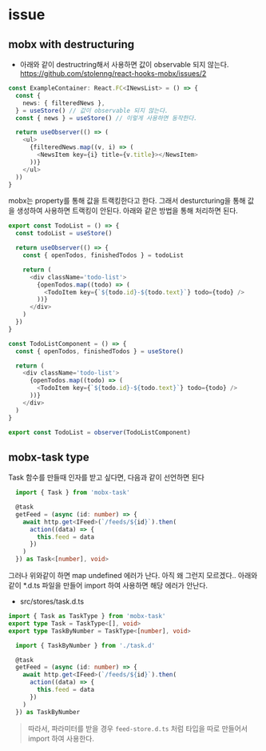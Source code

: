 # issue

## mobx with destructuring

- 아래와 같이 destructring해서 사용하면 값이 observable 되지 않는다.
  https://github.com/stolenng/react-hooks-mobx/issues/2

```typescript
const ExampleContainer: React.FC<INewsList> = () => {
  const {
    news: { filteredNews },
  } = useStore() // 값이 observable 되지 않는다.
  const { news } = useStore() // 이렇게 사용하면 동작한다.

  return useObserver(() => (
    <ul>
      {filteredNews.map((v, i) => (
        <NewsItem key={i} title={v.title}></NewsItem>
      ))}
    </ul>
  ))
}
```

mobx는 property를 통해 값을 트랙킹한다고 한다. 그래서 desturcturing을 통해 값을 생성하여 사용하면 트랙킹이 안된다. 아래와 같은 방법을 통해 처리하면 된다.

```typescript
export const TodoList = () => {
  const todoList = useStore()

  return useObserver(() => {
    const { openTodos, finishedTodos } = todoList

    return (
      <div className='todo-list'>
        {openTodos.map((todo) => (
          <TodoItem key={`${todo.id}-${todo.text}`} todo={todo} />
        ))}
      </div>
    )
  })
}
```

```typescript
const TodoListComponent = () => {
  const { openTodos, finishedTodos } = useStore()

  return (
    <div className='todo-list'>
      {openTodos.map((todo) => (
        <TodoItem key={`${todo.id}-${todo.text}`} todo={todo} />
      ))}
    </div>
  )
}

export const TodoList = observer(TodoListComponent)
```

## mobx-task type

Task 함수를 만들때 인자를 받고 싶다면, 다음과 같이 선언하면 된다

```typescript
  import { Task } from 'mobx-task'

  @task
  getFeed = (async (id: number) => {
    await http.get<IFeed>(`/feeds/${id}`).then(
      action((data) => {
        this.feed = data
      })
    )
  }) as Task<[number], void>
```

그러나 위와같이 하면 map undefined 에러가 난다. 아직 왜 그런지 모르겠다..
아래와 같이 \*.d.ts 파일을 만들어 import 하여 사용하면 해당 에러가 안난다.

- src/stores/task.d.ts

```typescript
import { Task as TaskType } from 'mobx-task'
export type Task = TaskType<[], void>
export type TaskByNumber = TaskType<[number], void>
```

```typescript
  import { TaskByNumber } from './task.d'

  @task
  getFeed = (async (id: number) => {
    await http.get<IFeed>(`/feeds/${id}`).then(
      action((data) => {
        this.feed = data
      })
    )
  }) as TaskByNumber
```

> 따라서, 파라미터를 받을 경우 `feed-store.d.ts` 처럼 타입을 따로 만들어서 import 하여 사용한다.
